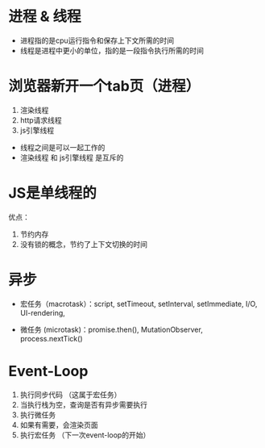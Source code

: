 # 进程 & 线程
 - 进程指的是cpu运行指令和保存上下文所需的时间
 - 线程是进程中更小的单位，指的是一段指令执行所需的时间


# 浏览器新开一个tab页（进程）
1. 渲染线程
2. http请求线程
3. js引擎线程

- 线程之间是可以一起工作的
- 渲染线程 和 js引擎线程 是互斥的


# JS是单线程的
优点：
1. 节约内存
2. 没有锁的概念，节约了上下文切换的时间



# 异步
 - 宏任务（macrotask）：script, setTimeout, setInterval, setImmediate, I/O, UI-rendering,

 - 微任务 (microtask)：promise.then(), MutationObserver, process.nextTick()


# Event-Loop
1. 执行同步代码 （这属于宏任务）
2. 当执行栈为空，查询是否有异步需要执行
3. 执行微任务
4. 如果有需要，会渲染页面
5. 执行宏任务 （下一次event-loop的开始）


